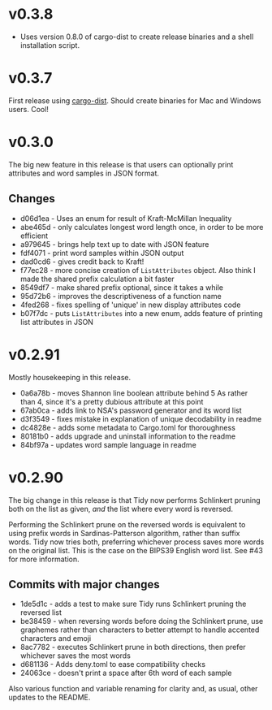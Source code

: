 # v0.3.8

* Uses version 0.8.0 of cargo-dist to create release binaries and a shell installation script.

# v0.3.7

First release using [cargo-dist](https://opensource.axo.dev/cargo-dist/). Should create binaries for Mac and Windows users. Cool!

# v0.3.0

The big new feature in this release is that users can optionally print attributes and word samples in JSON format. 

## Changes
* d06d1ea - Uses an enum for result of Kraft-McMillan Inequality 
* abe465d - only calculates longest word length once, in order to be more efficient
* a979645 - brings help text up to date with JSON feature  
* fdf4071 - print word samples within JSON output
* dad0cd6 - gives credit back to Kraft!
* f77ec28 - more concise creation of `ListAttributes` object. Also think I made the shared prefix calculation a bit faster 
* 8549df7 - make shared prefix optional, since it takes a while
* 95d72b6 - improves the descriptiveness of a function name
* 4fed268 - fixes spelling of 'unique' in new display attributes code 
* b07f7dc - puts `ListAttributes` into a new enum, adds feature of printing list attributes in JSON

# v0.2.91

Mostly housekeeping in this release.

* 0a6a78b - moves Shannon line boolean attribute behind 5 As rather than 4, since it's a pretty dubious attribute at this point  
* 67ab0ca - adds link to NSA's password generator and its word list
* d3f3549 - fixes mistake in explanation of unique decodability in readme 
* dc4828e - adds some metadata to Cargo.toml for thoroughness
* 80181b0 - adds upgrade and uninstall information to the readme  
* 84bf97a - updates word sample language in readme 

# v0.2.90

The big change in this release is that Tidy now performs Schlinkert pruning both on the list as given, _and_ the list where every word is reversed. 

Performing the Schlinkert prune on the reversed words is equivalent to using prefix words in Sardinas-Patterson algorithm, rather than suffix words. Tidy now tries both, preferring whichever process saves more words on the original list. This is the case on the BIPS39 English word list. See #43 for more information.

## Commits with major changes
* 1de5d1c - adds a test to make sure Tidy runs Schlinkert pruning the reversed list
* be38459 - when reversing words before doing the Schlinkert prune, use graphemes rather than characters to better attempt to handle accented characters and emoji  
* 8ac7782 - executes Schlinkert prune in both directions, then prefer whichever saves the most words
* d681136 - Adds deny.toml to ease compatibility checks
* 24063ce - doesn't print a space after 6th word of each sample


Also various function and variable renaming for clarity and, as usual, other updates to the README. 
